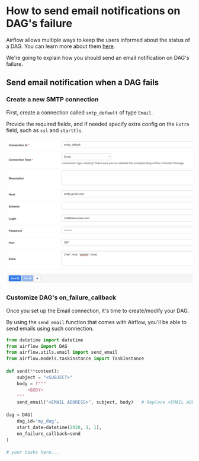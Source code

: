 # How to send email notifications on DAG's failure

Airflow allows multiple ways to keep the users informed about the status of a DAG. You can learn more about them [here](https://www.bhavaniravi.com/apache-airflow/sending-emails-from-airflow).

We're going to explain how you should send an email notification on DAG's failure.

## Send email notification when a DAG fails

### Create a new SMTP connection

First, create a connection called `smtp_default` of type `Email`.

Provide the required fields, and if needed specify extra config on the `Extra` field, such as `ssl` and `starttls`.

![Email connection](./assets/email_connection.png)

### Customize DAG's on_failure_callback

Once you set up the Email connection, it's time to create/modify your DAG.

By using the `send_email` function that comes with Airflow, you'll be able to send emails using such connection.

```python
from datetime import datetime
from airflow import DAG
from airflow.utils.email import send_email
from airflow.models.taskinstance import TaskInstance

def send(**context):
    subject = "<SUBJECT>"
    body = f"""
        <BODY>
    """
    send_email("<EMAIL ADDRESS>", subject, body)   # Replace <EMAIL ADDRESS> with the notifications recipient

dag = DAG(
    dag_id='my_dag',
    start_date=datetime(2020, 1, 1),
    on_failure_callback=send
)

# your tasks here...
```
